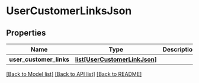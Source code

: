 # UserCustomerLinksJson

## Properties
Name | Type | Description | Notes
------------ | ------------- | ------------- | -------------
**user_customer_links** | [**list[UserCustomerLinkJson]**](UserCustomerLinkJson.md) |  | 

[[Back to Model list]](../README.md#documentation-for-models) [[Back to API list]](../README.md#documentation-for-api-endpoints) [[Back to README]](../README.md)


